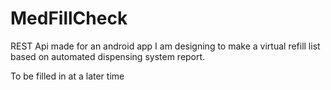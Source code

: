 # MedFillCheck
REST Api made for an android app I am designing to make a virtual refill list based on automated dispensing system report.


To be filled in at a later time
